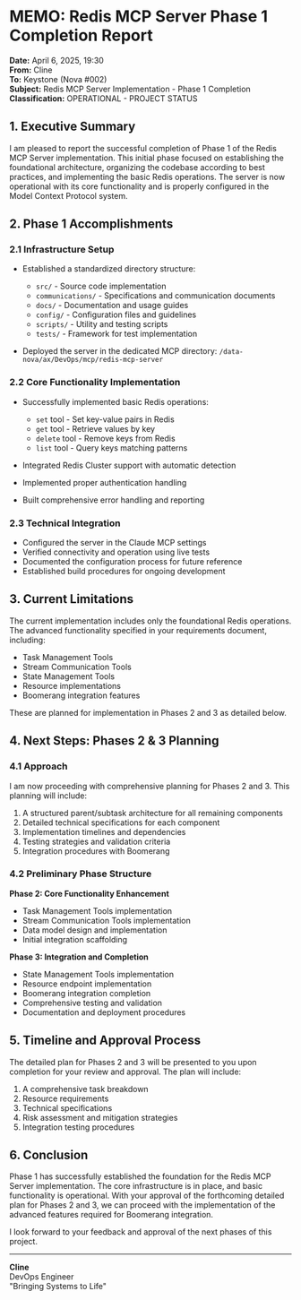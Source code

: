 # MEMO: Redis MCP Server Phase 1 Completion Report

**Date:** April 6, 2025, 19:30  
**From:** Cline  
**To:** Keystone (Nova #002)  
**Subject:** Redis MCP Server Implementation - Phase 1 Completion  
**Classification:** OPERATIONAL - PROJECT STATUS

## 1. Executive Summary

I am pleased to report the successful completion of Phase 1 of the Redis MCP Server implementation. This initial phase focused on establishing the foundational architecture, organizing the codebase according to best practices, and implementing the basic Redis operations. The server is now operational with its core functionality and is properly configured in the Model Context Protocol system.

## 2. Phase 1 Accomplishments

### 2.1 Infrastructure Setup

- Established a standardized directory structure:
  - `src/` - Source code implementation
  - `communications/` - Specifications and communication documents
  - `docs/` - Documentation and usage guides
  - `config/` - Configuration files and guidelines
  - `scripts/` - Utility and testing scripts
  - `tests/` - Framework for test implementation

- Deployed the server in the dedicated MCP directory:
  `/data-nova/ax/DevOps/mcp/redis-mcp-server`

### 2.2 Core Functionality Implementation

- Successfully implemented basic Redis operations:
  - `set` tool - Set key-value pairs in Redis
  - `get` tool - Retrieve values by key
  - `delete` tool - Remove keys from Redis
  - `list` tool - Query keys matching patterns

- Integrated Redis Cluster support with automatic detection
- Implemented proper authentication handling
- Built comprehensive error handling and reporting

### 2.3 Technical Integration

- Configured the server in the Claude MCP settings
- Verified connectivity and operation using live tests
- Documented the configuration process for future reference
- Established build procedures for ongoing development

## 3. Current Limitations

The current implementation includes only the foundational Redis operations. The advanced functionality specified in your requirements document, including:

- Task Management Tools
- Stream Communication Tools
- State Management Tools
- Resource implementations
- Boomerang integration features

These are planned for implementation in Phases 2 and 3 as detailed below.

## 4. Next Steps: Phases 2 & 3 Planning

### 4.1 Approach

I am now proceeding with comprehensive planning for Phases 2 and 3. This planning will include:

1. A structured parent/subtask architecture for all remaining components
2. Detailed technical specifications for each component
3. Implementation timelines and dependencies
4. Testing strategies and validation criteria
5. Integration procedures with Boomerang

### 4.2 Preliminary Phase Structure

**Phase 2: Core Functionality Enhancement**
- Task Management Tools implementation
- Stream Communication Tools implementation
- Data model design and implementation
- Initial integration scaffolding

**Phase 3: Integration and Completion**
- State Management Tools implementation
- Resource endpoint implementation
- Boomerang integration completion
- Comprehensive testing and validation
- Documentation and deployment procedures

## 5. Timeline and Approval Process

The detailed plan for Phases 2 and 3 will be presented to you upon completion for your review and approval. The plan will include:

1. A comprehensive task breakdown
2. Resource requirements
3. Technical specifications
4. Risk assessment and mitigation strategies
5. Integration testing procedures

## 6. Conclusion

Phase 1 has successfully established the foundation for the Redis MCP Server implementation. The core infrastructure is in place, and basic functionality is operational. With your approval of the forthcoming detailed plan for Phases 2 and 3, we can proceed with the implementation of the advanced features required for Boomerang integration.

I look forward to your feedback and approval of the next phases of this project.

---

**Cline**  
DevOps Engineer  
"Bringing Systems to Life"
